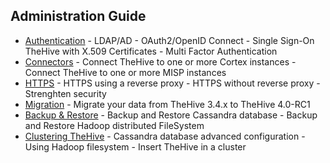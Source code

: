## Administration Guide

- [Authentication](Authentication.md) - LDAP/AD - OAuth2/OpenID Connect - Single Sign-On TheHive with X.509 Certificates - Multi Factor Authentication
- [Connectors](Connectors.md) - Connect TheHive to one or more Cortex instances - Connect TheHive to one or more MISP instances
- [HTTPS](HTTPS.md) - HTTPS using a reverse proxy - HTTPS without reverse proxy - Strenghten security
- [Migration](Migration.md) - Migrate your data from TheHive 3.4.x to TheHive 4.0-RC1
- [Backup & Restore](Backup_Restore.md) - Backup and Restore Cassandra database - Backup and Restore Hadoop distributed FileSystem
- [Clustering TheHive](Clustering.md) - Cassandra database advanced configuration - Using Hadoop filesystem - Insert TheHive in a cluster
